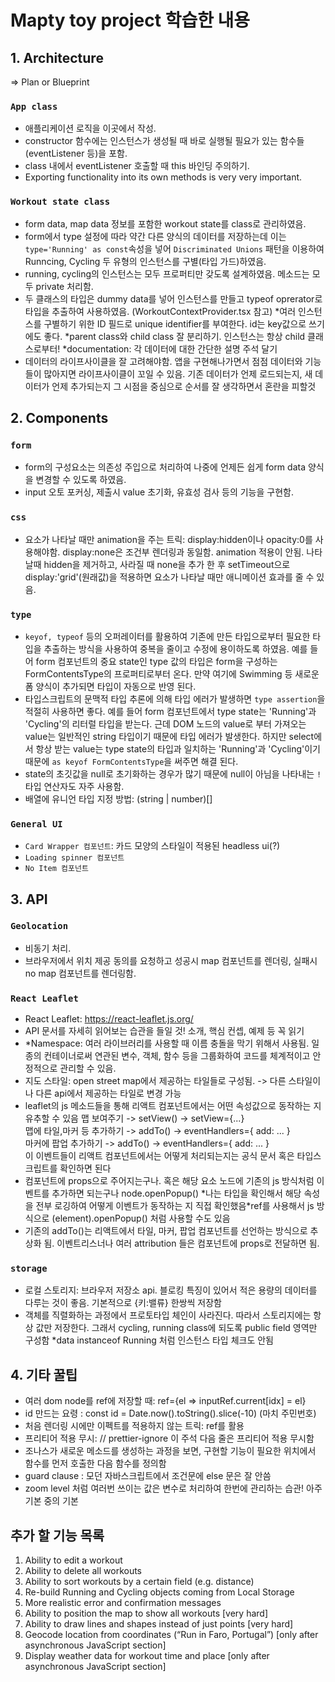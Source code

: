 # Mapty toy project 학습한 내용

## 1. Architecture

=> Plan or Blueprint

### `App class`

- 애플리케이션 로직을 이곳에서 작성.
- constructor 함수에는 인스턴스가 생성될 때 바로 실행될 필요가 있는 함수들(eventListener 등)을 포함.
- class 내에서 eventListener 호출할 때 this 바인딩 주의하기.
- Exporting functionality into its own methods is very very important.

### `Workout state class`

- form data, map data 정보를 포함한 workout state를 class로 관리하였음.
- form에서 type 설정에 따라 약간 다른 양식의 데이터를 저장하는데 이는 `type='Running' as const`속성을 넣어 `Discriminated Unions` 패턴을 이용하여 Runncing, Cycling 두 유형의 인스턴스를 구별(타입 가드)하였음.
- running, cycling의 인스턴스는 모두 프로퍼티만 갖도록 설계하였음. 메소드는 모두 private 처리함.
- 두 클래스의 타입은 dummy data를 넣어 인스턴스를 만들고 typeof oprerator로 타입을 추출하여 사용하였음. (WorkoutContextProvider.tsx 참고) \*여러 인스턴스를 구별하기 위한 ID 필드로 unique identifier를 부여한다. id는 key값으로 쓰기에도 좋다. \*parent class와 child class 잘 분리하기. 인스턴스는 항상 child 클래스로부터! \*documentation: 각 데이터에 대한 간단한 설명 주석 달기
- 데이터의 라이프사이클을 잘 고려해야함. 앱을 구현해나가면서 점점 데이터와 기능들이 많아지면 라이프사이클이 꼬일 수 있음. 기존 데이터가 언제 로드되는지, 새 데이터가 언제 추가되는지 그 시점을 중심으로 순서를 잘 생각하면서 혼란을 피할것

## 2. Components

### `form`

- form의 구성요소는 의존성 주입으로 처리하여 나중에 언제든 쉽게 form data 양식을 변경할 수 있도록 하였음.
- input 오토 포커싱, 제출시 value 초기화, 유효성 검사 등의 기능을 구현함.

### `css`

- 요소가 나타날 때만 animation을 주는 트릭: display:hidden이나 opacity:0를 사용해야함. display:none은 조건부 렌더링과 동일함. animation 적용이 안됨. 나타날때 hidden을 제거하고, 사라질 때 none을 추가 한 후 setTimeout으로 display:'grid'(원래값)을 적용하면 요소가 나타날 때만 애니메이션 효과를 줄 수 있음.

### `type`

- `keyof, typeof` 등의 오퍼레이터를 활용하여 기존에 만든 타입으로부터 필요한 타입을 추출하는 방식을 사용하여 중복을 줄이고 수정에 용이하도록 하였음. 예를 들어 form 컴포넌트의 중요 state인 type 값의 타입은 form을 구성하는 FormContentsType의 프로퍼티로부터 온다. 만약 여기에 Swimming 등 새로운 폼 양식이 추가되면 타입이 자동으로 반영 된다.
- 타입스크립트의 문맥적 타입 추론에 의해 타입 에러가 발생하면 `type assertion`을 적절히 사용하면 좋다. 예를 들어 form 컴포넌트에서 type state는 'Running'과 'Cycling'의 리터럴 타입을 받는다. 근데 DOM 노드의 value로 부터 가져오는 value는 일반적인 string 타입이기 때문에 타입 에러가 발생한다. 하지만 select에서 항상 받는 value는 type state의 타입과 일치하는 'Running'과 'Cycling'이기 때문에 `as keyof FormContentsType`을 써주면 해결 된다.
- state의 초깃값을 null로 초기화하는 경우가 많기 때문에 null이 아님을 나타내는 `!` 타입 연산자도 자주 사용함.
- 배열에 유니언 타입 지정 방법: (string | number)[]

### `General UI`

- `Card Wrapper 컴포넌트`: 카드 모양의 스타일이 적용된 headless ui(?)
- `Loading spinner 컴포넌트`
- `No Item 컴포넌트`

## 3. API

### `Geolocation`

- 비동기 처리.
- 브라우저에서 위치 제공 동의를 요청하고 성공시 map 컴포넌트를 렌더링, 실패시 no map 컴포넌트를 렌더링함.

### `React Leaflet`

- React Leaflet: https://react-leaflet.js.org/
- API 문서를 자세히 읽어보는 습관을 들일 것! 소개, 핵심 컨셉, 예제 등 꼭 읽기
- \*Namespace: 여러 라이브러리를 사용할 때 이름 충돌을 막기 위해서 사용됨. 일종의 컨테이너로써 연관된 변수, 객체, 함수 등을 그룹화하여 코드를 체계적이고 안정적으로 관리할 수 있음.
- 지도 스타일: open street map에서 제공하는 타일들로 구성됨. -> 다른 스타일이나 다른 api에서 제공하는 타일로 변경 가능
- leaflet의 js 메소드들을 통해 리액트 컴포넌트에서는 어떤 속성값으로 동작하는 지 유추할 수 있음
  맵 보여주기 -> setView() -> setView={...}\
  맵에 타일,마커 등 추가하기 -> addTo() -> eventHandlers={ add: ... }\
  마커에 팝업 추가하기 -> addTo() -> eventHandlers={ add: ... } \
  이 이벤트들이 리액트 컴포넌트에서는 어떻게 처리되는지는 공식 문서 혹은 타입스크립트를 확인하면 된다
- 컴포넌트에 props으로 주어지는구나. 혹은 해당 요소 노드에 기존의 js 방식처럼 이벤트를 추가하면 되는구나 node.openPopup() \*나는 타입을 확인해서 해당 속성을 전부 로깅하여 어떻게 이벤트가 동작하는 지 직접 확인했음\*ref를 사용해서 js 방식으로 (element).openPopup() 처럼 사용할 수도 있음
- 기존의 addTo()는 리액트에서 타일, 마커, 팝업 컴포넌트를 선언하는 방식으로 추상화 됨. 이벤트리스너나 여러 attribution 들은 컴포넌트에 props로 전달하면 됨.

### `storage`

- 로컬 스토리지: 브라우저 저장소 api. 블로킹 특징이 있어서 적은 용량의 데이터를 다루는 것이 좋음. 기본적으로 {키:밸류} 한쌍씩 저장함
- 객체를 직렬화하는 과정에서 프로토타입 체인이 사라진다. 따라서 스토리지에는 항상 값만 저장한다. 그래서 cycling, running class에 되도록 public field 영역만 구성함
  \*data instanceof Running 처럼 인스턴스 타입 체크도 안됨

## 4. 기타 꿀팁

- 여러 dom node를 ref에 저장할 때: ref={el => inputRef.current[idx] = el}
- id 만드는 요령 : const id = Date.now().toString().slice(-10) (마치 주민번호)
- 처음 렌더링 시에만 이펙트를 적용하지 않는 트릭: ref를 활용
- 프리티어 적용 무시: // prettier-ignore 이 주석 다음 줄은 프리티어 적용 무시함
- 조나스가 새로운 메소드를 생성하는 과정을 보면, 구현할 기능이 필요한 위치에서 함수를 먼저 호출한 다음 함수를 정의함
- guard clause : 모던 자바스크립트에서 조건문에 else 문은 잘 안씀
- zoom level 처럼 여러번 쓰이는 값은 변수로 처리하여 한번에 관리하는 습관! 아주 기본 중의 기본

## 추가 할 기능 목록

1. Ability to edit a workout
2. Ability to delete all workouts
3. Ability to sort workouts by a certain field (e.g. distance)
4. Re-build Running and Cycling objects coming from Local Storage
5. More realistic error and confirmation messages
6. Ability to position the map to show all workouts [very hard]
7. Ability to draw lines and shapes instead of just points [very hard]
8. Geocode location from coordinates (“Run in Faro, Portugal”) [only after asynchronous JavaScript section]
9. Display weather data for workout time and place [only after asynchronous JavaScript section]
